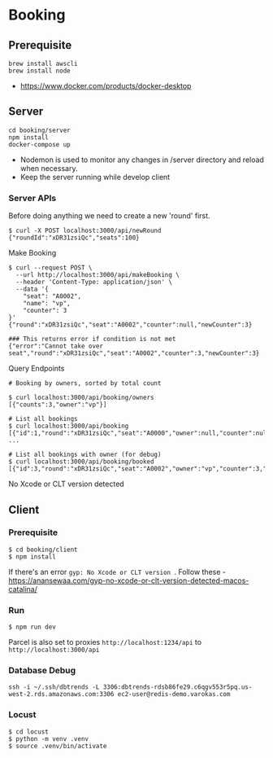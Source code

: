 # Booking

## Prerequisite
```
brew install awscli
brew install node
```
* https://www.docker.com/products/docker-desktop

## Server
```
cd booking/server
npm install
docker-compose up
```

* Nodemon is used to monitor any changes in /server directory and reload when necessary.
* Keep the server running while develop client

### Server APIs
Before doing anything we need to create a new 'round' first. 

```
$ curl -X POST localhost:3000/api/newRound
{"roundId":"xDR31zsiQc","seats":100}
```

Make Booking
```
$ curl --request POST \
  --url http://localhost:3000/api/makeBooking \
  --header 'Content-Type: application/json' \
  --data '{
	"seat": "A0002",
	"name": "vp",
	"counter": 3
}'
{"round":"xDR31zsiQc","seat":"A0002","counter":null,"newCounter":3}

### This returns error if condition is not met
{"error":"Cannot take over seat","round":"xDR31zsiQc","seat":"A0002","counter":3,"newCounter":3}
```

Query Endpoints
```
# Booking by owners, sorted by total count 

$ curl localhost:3000/api/booking/owners
[{"counts":3,"owner":"vp"}]

# List all bookings
$ curl localhost:3000/api/booking
[{"id":1,"round":"xDR31zsiQc","seat":"A0000","owner":null,"counter":null,"updated":null}, ...

# List all bookings with owner (for debug)
$ curl localhost:3000/api/booking/booked
[{"id":3,"round":"xDR31zsiQc","seat":"A0002","owner":"vp","counter":3,"updated":null}]
```
No Xcode or CLT version detected

## Client

### Prerequisite
```
$ cd booking/client
$ npm install
```

If there's an error `gyp: No Xcode or CLT version `. 
Follow these - https://anansewaa.com/gyp-no-xcode-or-clt-version-detected-macos-catalina/

### Run 
```
$ npm run dev
```

Parcel is also set to proxies `http://localhost:1234/api` to `http://localhost:3000/api`

### Database Debug
```
ssh -i ~/.ssh/dbtrends -L 3306:dbtrends-rdsb86fe29.c6qgv553r5pq.us-west-2.rds.amazonaws.com:3306 ec2-user@redis-demo.varokas.com
```

### Locust
```
$ cd locust
$ python -m venv .venv
$ source .venv/bin/activate 
```